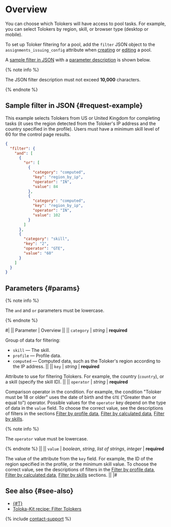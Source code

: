 # Overview

You can choose which Tolokers will have access to pool tasks. For example, you can select Tolokers by region, skill, or browser type (desktop or mobile).

To set up Toloker filtering for a pool, add the `filter` JSON object to the `assignments_issuing_config` attribute when [creating](https://toloka.ai/docs/api/api-reference/#post-/pools) or [editing](https://toloka.ai/docs/api/api-reference/#put-/pools/-id-) a pool.

A [sample filter in JSON](#request-example) with a [parameter description](#params) is shown below.

{% note info %}

The JSON filter description must not exceed **10,000** characters.

{% endnote %}

## Sample filter in JSON {#request-example}

This example selects Tolokers from US or United Kingdom for completing tasks (it uses the region detected from the Toloker's IP address and the country specified in the profile). Users must have a minimum skill level of 60 for the control page results.

```json
{
  "filter": {
    "and": [
      {
        "or": [
          {
            "category": "computed",
            "key": "region_by_ip",
            "operator": "IN",
            "value": 84
          },
          {
            "category": "computed",
            "key": "region_by_ip",
            "operator": "IN",
            "value": 102
          }
        ]
      },
      {
        "category": "skill",
        "key": "2",
        "operator": "GTE",
        "value": "60"
      }
    ]
  }
}
```

## Parameters {#params}

{% note info %}

The `and` and `or` parameters must be lowercase.

{% endnote %}

#|
|| Parameter | Overview ||
|| `category` | _string_ \| **required**

Group of data for filtering:

- `skill` — The skill.
- `profile` — Profile data.
- `computed` — Computed data, such as the Toloker's region according to the IP address. ||
|| `key` | _string_ \| **required**

Attribute to use for filtering Tolokers. For example, the country (`country`), or a skill (specify the skill ID). ||
|| `operator` | _string_ \| **required**

Comparison operator in the condition. For example, the condition "Toloker must be 18 or older" uses the date of birth and the `GTE` ("Greater than or equal to") operator. Possible values for the `operator` key depend on the type of data in the `value` field. To choose the correct value, see the descriptions of filters in the sections [Filter by profile data](filter-profile.md), [Filter by calculated data](filter-computed.md), [Filter by skills](filter-skill.md).

{% note info %}

The `operator` value must be lowercase.

{% endnote %} ||
|| `value` | _boolean_, _string_, _list of strings_, _integer_ \| **required**

The value of the attribute from the `key` field. For example, the ID of the region specified in the profile, or the minimum skill value. To choose the correct value, see the descriptions of filters in the [Filter by profile data](filter-profile.md), [Filter by calculated data](filter-computed.md), [Filter by skills](filter-skill.md) sections. ||
|#

## See also {#see-also}

- [{#T}](../../guide/concepts/filters.md)
- [Toloka-Kit recipe: Filter Tolokers](../../toloka-kit/recipes/filter-tolokers.md)

{% include [contact-support](../../guide/_includes/contact-support.md) %}